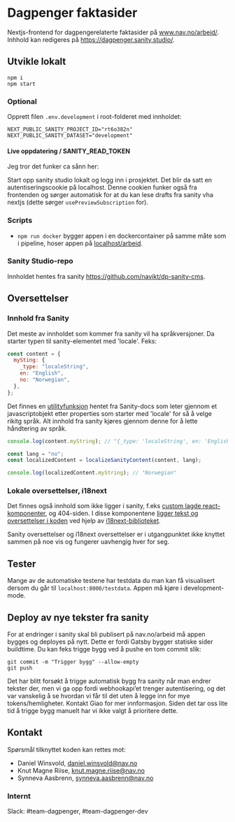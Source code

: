 # Dagpenger faktasider

Nextjs-frontend for dagpengerelaterte faktasider på www.nav.no/arbeid/. Inhhold kan redigeres på https://dagpenger.sanity.studio/.

## Utvikle lokalt

```
npm i
npm start
```

### Optional

Opprett filen `.env.development` i root-folderet med innholdet:

```
NEXT_PUBLIC_SANITY_PROJECT_ID="rt6o382n"
NEXT_PUBLIC_SANITY_DATASET="development"
```

#### Live oppdatering / SANITY_READ_TOKEN

Jeg tror det funker ca sånn her:

Start opp sanity studio lokalt og logg inn i prosjektet. Det blir da satt en autentiseringscookie på localhost. Denne cookien funker også fra frontenden og sørger automatisk for at du kan lese drafts fra sanity vha nextjs (dette sørger `usePreviewSubscription` for).

### Scripts

- `npm run docker` bygger appen i en dockercontainer på samme måte som i pipeline, hoser appen på [localhost/arbeid]().

### Sanity Studio-repo

Innholdet hentes fra sanity https://github.com/navikt/dp-sanity-cms.

## Oversettelser

### Innhold fra Sanity

Det meste av innholdet som kommer fra sanity vil ha språkversjoner. Da starter typen til sanity-elementet med 'locale'. Feks:

```js
const content = {
  mySting: {
    _type: "localeString",
    en: "English",
    no: "Norwegian",
  },
};
```

Det finnes en [utilityfunksjon](src/i18n/localizeSanityContent.ts) hentet fra Sanity-docs som leter gjennom et javascriptobjekt etter properties som starter med 'locale' for så å velge rikitg språk. Alt innhold fra sanity kjøres gjennom denne for å lette håndtering av språk.

```js
console.log(content.myString); // "{_type: 'localeString', en: 'English', no: 'Norwegian'}"

const lang = "no";
const localizedContent = localizeSanityContent(content, lang);

console.log(localizedContent.myString); // "Norwegian"
```

### Lokale oversettelser, i18next

Det finnes også innhold som ikke ligger i sanity, f.eks [custom lagde react-komponenter](src/components/HvorMyeKalkulator/DagpengerKalkulator.tsx), og 404-siden. I disse komponentene [ligger tekst og oversettelser i koden](src/locales) ved hjelp av [i18next-biblioteket](src/i18n/i18nextConfig.tsx).

Sanity oversettelser og i18next oversettelser er i utgangpunktet ikke knyttet sammen på noe vis og fungerer uavhengig hver for seg.

## Tester

Mange av de automatiske testene har testdata du man kan få visualisert dersom du går til `localhost:8000/testdata`. Appen må kjøre i development-mode.

## Deploy av nye tekster fra sanity

For at endringer i sanity skal bli publisert på nav.no/arbeid må appen bygges og deployes på nytt. Dette er fordi Gatsby bygger statiske sider buildtime. Du kan feks trigge bygg ved å pushe en tom commit slik:

```
git commit -m "Trigger bygg" --allow-empty
git push
```

Det har blitt forsøkt å trigge automatisk bygg fra sanity når man endrer tekster der, men vi ga opp fordi webhookapi’et trenger autentisering, og det var vanskelig å se hvordan vi får til det uten å legge inn for mye tokens/hemligheter. Kontakt Giao for mer innformasjon. Siden det tar oss lite tid å trigge bygg manuelt har vi ikke valgt å prioritere dette.

## Kontakt

Spørsmål tilknyttet koden kan rettes mot:

- Daniel Winsvold, daniel.winsvold@nav.no
- Knut Magne Riise, knut.magne.riise@nav.no
- Synneva Aasbrenn, synneva.aasbrenn@nav.no

### Internt

Slack: #team-dagpenger, #team-dagpenger-dev
